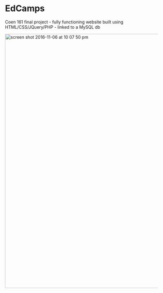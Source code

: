 # EdCamps
Coen 161 final project - fully functioning website built using HTML/CSS/JQuery/PHP - linked to a MySQL db

<img width="837" alt="screen shot 2016-11-06 at 10 07 50 pm" src="https://cloud.githubusercontent.com/assets/10936705/20047939/b3640b7e-a46d-11e6-8c7d-3b190598db63.png">

